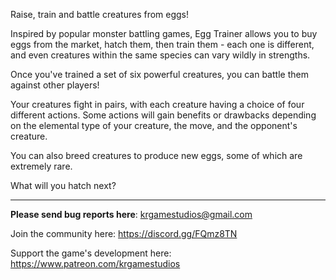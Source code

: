 Raise, train and battle creatures from eggs!

Inspired by popular monster battling games, Egg Trainer allows you to buy eggs from the market, hatch them, then train them - each one is different, and even creatures within the same species can vary wildly in strengths.

Once you've trained a set of six powerful creatures, you can battle them against other players!

Your creatures fight in pairs, with each creature having a choice of four different actions. Some actions will gain benefits or drawbacks depending on the elemental type of your creature, the move, and the opponent's creature.

You can also breed creatures to produce new eggs, some of which are extremely rare.

What will you hatch next?

<hr />

**Please send bug reports here**: [krgamestudios@gmail.com](mailto:krgamestudios@gmail.com)

Join the community here: https://discord.gg/FQmz8TN

Support the game's development here: https://www.patreon.com/krgamestudios

